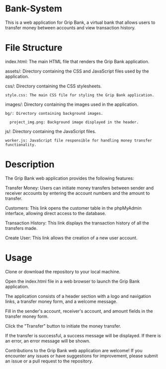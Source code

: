 # Bank-System
This is a web application for Grip Bank, a virtual bank that allows users to transfer money between accounts and view transaction history.


# File Structure

index.html: The main HTML file that renders the Grip Bank application.

assets/: Directory containing the CSS and JavaScript files used by the application.

  css/: Directory containing the CSS stylesheets.

    style.css: The main CSS file for styling the Grip Bank application.

  images/: Directory containing the images used in the application.

    bg/: Directory containing background images.

      project_img.png: Background image displayed in the header.

  js/: Directory containing the JavaScript files.

    worker.js: JavaScript file responsible for handling money transfer functionality.


# Description

The Grip Bank web application provides the following features:

Transfer Money: Users can initiate money transfers between sender and receiver accounts by entering the account numbers and the amount to transfer.

Customers: This link opens the customer table in the phpMyAdmin interface, allowing direct access to the database.

Transaction History: This link displays the transaction history of all the transfers made.

Create User: This link allows the creation of a new user account.

# Usage

Clone or download the repository to your local machine.

Open the index.html file in a web browser to launch the Grip Bank application.

The application consists of a header section with a logo and navigation links, a transfer money form, and a welcome message.

Fill in the sender's account, receiver's account, and amount fields in the transfer money form.

Click the "Transfer" button to initiate the money transfer.

If the transfer is successful, a success message will be displayed. If there is an error, an error message will be shown.

Contributions to the Grip Bank web application are welcome! If you encounter any issues or have suggestions for improvement, please submit an issue or a pull request to the repository.
